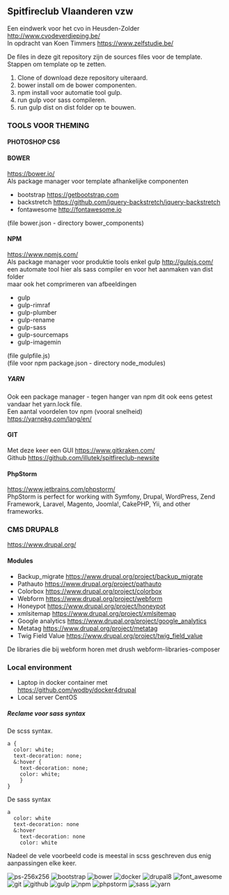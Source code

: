 ## Spitfireclub Vlaanderen vzw

Een eindwerk voor het cvo in Heusden-Zolder http://www.cvodeverdieping.be/  
In opdracht van Koen Timmers https://www.zelfstudie.be/

De files in deze git repository zijn de sources files voor de template.  
Stappen om template op te zetten.   
1. Clone of download deze repository uiteraard.  
2. bower install om de bower componenten.  
3. npm install voor automatie tool gulp.  
4. run gulp voor sass compileren.  
5. run gulp dist on dist folder op te bouwen.  

### TOOLS VOOR THEMING

#### PHOTOSHOP CS6

#### BOWER
https://bower.io/  
Als package manager voor template afhankelijke componenten 
- bootstrap https://getbootstrap.com
- backstretch https://github.com/jquery-backstretch/jquery-backstretch
- fontawesome http://fontawesome.io  

(file bower.json - directory bower_components)
#### NPM
https://www.npmjs.com/  
Als package manager voor produktie tools enkel gulp 
http://gulpjs.com/   
een automate tool hier als sass compiler en voor het aanmaken van dist folder  
maar ook het comprimeren van afbeeldingen
- gulp
- gulp-rimraf
- gulp-plumber
- gulp-rename
- gulp-sass
- gulp-sourcemaps
- gulp-imagemin   

(file gulpfile.js)  
(file voor npm package.json - directory node_modules)  

##### YARN  
Ook een package manager - tegen hanger van npm dit ook eens getest vandaar
het yarn.lock file.  
Een aantal voordelen tov npm (vooral snelheid)  
https://yarnpkg.com/lang/en/

#### GIT
Met deze keer een GUI https://www.gitkraken.com/   
Github https://github.com/illutek/spitfireclub-newsite 

#### PhpStorm
https://www.jetbrains.com/phpstorm/  
PhpStorm is perfect for working with Symfony, Drupal, WordPress, Zend 
Framework, Laravel, Magento, Joomla!, CakePHP, Yii, and other frameworks.  

### CMS DRUPAL8
https://www.drupal.org/  

#### Modules  

- Backup_migrate https://www.drupal.org/project/backup_migrate  
- Pathauto https://www.drupal.org/project/pathauto  
- Colorbox  https://www.drupal.org/project/colorbox  
- Webform  https://www.drupal.org/project/webform
- Honeypot  https://www.drupal.org/project/honeypot
- xmlsitemap  https://www.drupal.org/project/xmlsitemap
- Google analytics https://www.drupal.org/project/google_analytics
- Metatag  https://www.drupal.org/project/metatag 
- Twig Field Value https://www.drupal.org/project/twig_field_value

De libraries die bij webform horen met drush webform-libraries-composer

### Local environment  

- Laptop in docker container met  https://github.com/wodby/docker4drupal  
- Local server CentOS  

##### Reclame voor sass syntax

De scss syntax.  

```
a {
  color: white;
  text-decoration: none;
  &:hover {
    text-decoration: none;
    color: white;
    }
}
```
De sass syntax

```
a
  color: white
  text-decoration: none
  &:hover
    text-decoration: none
    color: white
```  

Nadeel de vele voorbeeld code is meestal in scss geschreven dus enig aanpassingen 
elke keer.



![ps-256x256](https://user-images.githubusercontent.com/7737763/27281001-5a5b3588-54ea-11e7-8bae-d9daac849673.png)
![bootstrap](https://user-images.githubusercontent.com/7737763/27281319-ad0ef584-54eb-11e7-90c2-2f7a5d2d9b87.png)
![bower](https://user-images.githubusercontent.com/7737763/27281321-af9edd78-54eb-11e7-8564-3782dcc37f19.png)
![docker](https://user-images.githubusercontent.com/7737763/27281401-053418ac-54ec-11e7-944f-8dc3aee14283.png)
![drupal8](https://user-images.githubusercontent.com/7737763/27281404-070df918-54ec-11e7-9fdb-52c9e122c84b.png)
![font_awesome](https://user-images.githubusercontent.com/7737763/27281407-0939fe12-54ec-11e7-99f3-b4331e098d9b.png)
![git](https://user-images.githubusercontent.com/7737763/27281411-0b05fb1a-54ec-11e7-828c-7bf5cedb8a4d.png)
![github](https://user-images.githubusercontent.com/7737763/27281413-0ce5ce92-54ec-11e7-900f-880f2a4bba57.png)
![gulp](https://user-images.githubusercontent.com/7737763/27281416-0ea50b26-54ec-11e7-87b2-58e5eb38d730.png)
![npm](https://user-images.githubusercontent.com/7737763/27281418-11a84c20-54ec-11e7-8bfe-3e1788ad9d7d.png)
![phpstorm](https://user-images.githubusercontent.com/7737763/27281422-14089f24-54ec-11e7-85fc-0be288574d20.png)
![sass](https://user-images.githubusercontent.com/7737763/27281423-157a2abc-54ec-11e7-9830-4384d6dd410c.png)
![yarn](https://user-images.githubusercontent.com/7737763/27281424-16b29c20-54ec-11e7-9798-cd9df1e61d6f.png)
